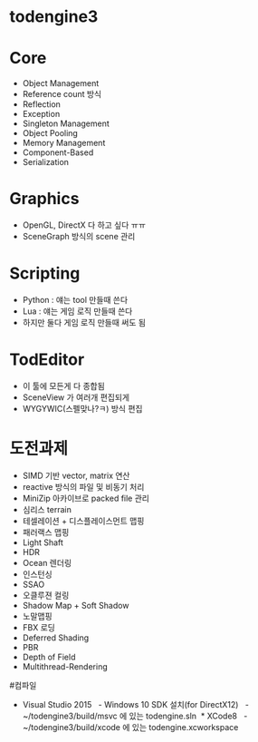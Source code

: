 # todengine3

# Core
 * Object Management
 * Reference count 방식 
 * Reflection
 * Exception
 * Singleton Management
 * Object Pooling
 * Memory Management
 * Component-Based 
 * Serialization
 
# Graphics
 * OpenGL, DirectX 다 하고 싶다 ㅠㅠ
 * SceneGraph 방식의 scene 관리

# Scripting
 * Python : 얘는 tool 만들때 쓴다
 * Lua : 얘는 게임 로직 만들때 쓴다
 * 하지만 둘다 게임 로직 만들때 써도 됨
 
# TodEditor
 * 이 툴에 모든게 다 종합됨
 * SceneView 가 여러개 편집되게
 * WYGYWIC(스펠맞나?ㅋ) 방식 편집
 
# 도전과제
 * SIMD 기반 vector, matrix 연산
 * reactive 방식의 파일 및 비동기 처리
 * MiniZip 아카이브로 packed file 관리
 * 심리스 terrain
 * 테셀레이션 + 디스플레이스먼트 맵핑
 * 패러랙스 맵핑
 * Light Shaft
 * HDR
 * Ocean 렌더링
 * 인스턴싱
 * SSAO
 * 오클루젼 컬링
 * Shadow Map + Soft Shadow
 * 노말맵핑
 * FBX 로딩
 * Deferred Shading
 * PBR
 * Depth of Field
 * Multithread-Rendering
 
 #컴파일
  * Visual Studio 2015
    - Windows 10 SDK 설치(for DirectX12)
    - ~/todengine3/build/msvc 에 있는 todengine.sln
  * XCode8
    - ~/todengine3/build/xcode 에 있는 todengine.xcworkspace

 
